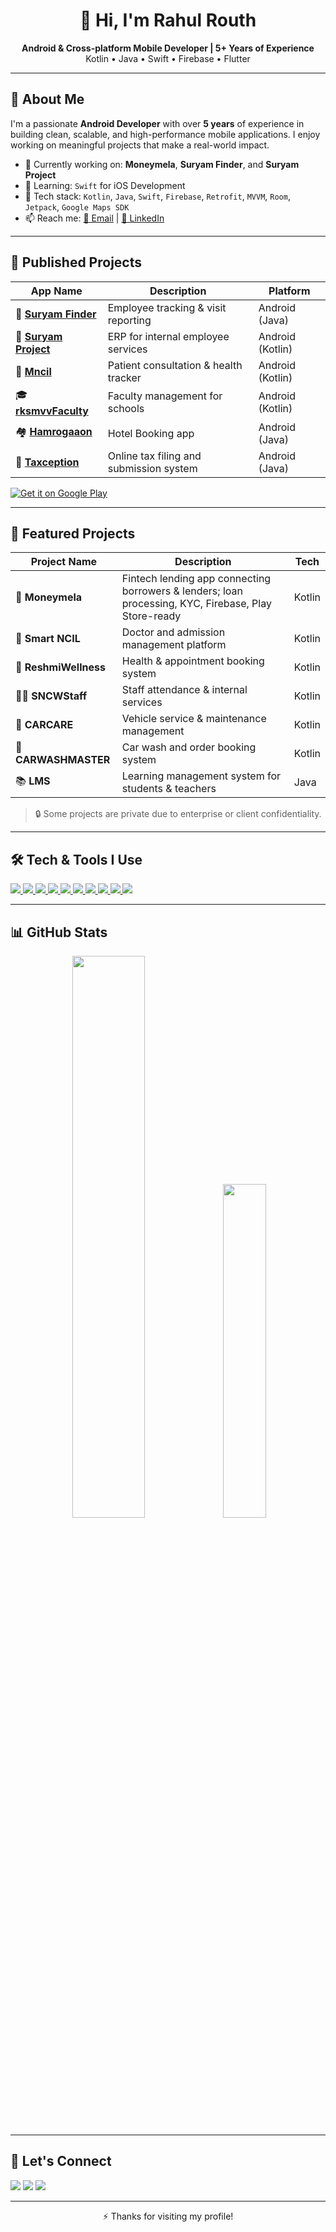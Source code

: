 <h1 align="center">👋 Hi, I'm Rahul Routh</h1>

<p align="center">
  <b>Android & Cross-platform Mobile Developer | 5+ Years of Experience</b> <br>
  Kotlin • Java • Swift • Firebase • Flutter
</p>

---

## 🚀 About Me

I'm a passionate **Android Developer** with over **5 years** of experience in building clean, scalable, and high-performance mobile applications. I enjoy working on meaningful projects that make a real-world impact.

- 🔭 Currently working on: **Moneymela**, **Suryam Finder**, and **Suryam Project**
- 🌱 Learning: `Swift` for iOS Development
- 🧠 Tech stack: `Kotlin`, `Java`, `Swift`, `Firebase`, `Retrofit`, `MVVM`, `Room`, `Jetpack`, `Google Maps SDK`
- 📫 Reach me: [📧 Email](mailto:its.rahsual@gmail.com) | [🔗 LinkedIn](https://www.linkedin.com/in/rahul-routh-b62354163)

---

## 📱 Published Projects

| App Name | Description | Platform |
|---------|-------------|----------|
| 🎯 **[Suryam Finder](https://play.google.com/store/apps/details?id=com.surya.suryamfindertracking&hl=en_IN)** | Employee tracking & visit reporting | Android (Java) |
| 🏢 **[Suryam Project](https://play.google.com/store/apps/details?id=com.surya.suryamfinderproject&hl=en_IN)** | ERP for internal employee services | Android (Kotlin) |
| 💊 **[Mncil](https://play.google.com/store/apps/details?id=com.ncil.easyncil&hl=en_IN)** | Patient consultation & health tracker | Android (Kotlin) |
| 🎓 **[rksmvvFaculty](https://play.google.com/store/apps/details?id=com.rksmvv.campusmate&hl=en)** | Faculty management for schools | Android (Kotlin) |
| 🏘 **[Hamrogaaon](https://play.google.com/store/apps/details?id=com.vjyoti.hamrogaaon&hl=en_US)** | Hotel Booking app | Android (Java) |
| 💼 **[Taxception](https://play.google.com/store/apps/details?id=com.purpulingo.taxation)** | Online tax filing and submission system | Android (Java) |

[![Get it on Google Play](https://img.shields.io/badge/Play_Store-Download-blue?logo=google-play&logoColor=white)](https://play.google.com/store/apps/dev?id=6777812639408626476)

---

## 💼 Featured Projects

| Project Name        | Description                                                                                           | Tech     |
|---------------------|-------------------------------------------------------------------------------------------------------|----------|
| 💸 **Moneymela**      | Fintech lending app connecting borrowers & lenders; loan processing, KYC, Firebase, Play Store-ready | Kotlin   |
| 🧠 **Smart NCIL**     | Doctor and admission management platform                                                             | Kotlin   |
| 🏥 **ReshmiWellness** | Health & appointment booking system                                                                  | Kotlin   |
| 👨‍🏫 **SNCWStaff**       | Staff attendance & internal services                                                               | Kotlin   |
| 🚗 **CARCARE**         | Vehicle service & maintenance management                                                            | Kotlin   |
| 🧼 **CARWASHMASTER**   | Car wash and order booking system                                                                   | Kotlin   |
| 📚 **LMS**             | Learning management system for students & teachers                                                  | Java     |

> 🔒 Some projects are private due to enterprise or client confidentiality.

---

## 🛠️ Tech & Tools I Use

<p align="left">
  <a href="https://kotlinlang.org/" target="_blank">
    <img src="https://img.shields.io/badge/Kotlin-%230095D5.svg?&style=for-the-badge&logo=kotlin&logoColor=white" />
  </a>
  <a href="https://www.java.com/" target="_blank">
    <img src="https://img.shields.io/badge/Java-%23ED8B00.svg?&style=for-the-badge&logo=java&logoColor=white" />
  </a>
  <a href="https://developer.apple.com/swift/" target="_blank">
    <img src="https://img.shields.io/badge/Swift-%23FA7343.svg?&style=for-the-badge&logo=swift&logoColor=white" />
  </a>
  <a href="https://firebase.google.com/" target="_blank">
    <img src="https://img.shields.io/badge/Firebase-%23FFCA28.svg?&style=for-the-badge&logo=firebase&logoColor=black" />
  </a>
  <a href="https://developer.android.com/studio" target="_blank">
    <img src="https://img.shields.io/badge/Android&#95;Studio-%233DDC84.svg?&style=for-the-badge&logo=android-studio&logoColor=black" />
  </a>
  <a href="https://developer.apple.com/xcode/" target="_blank">
    <img src="https://img.shields.io/badge/Xcode-%23121011.svg?&style=for-the-badge&logo=xcode&logoColor=blue" />
  </a>
  <a href="https://www.postman.com/" target="_blank">
    <img src="https://img.shields.io/badge/Postman-%23FF6C37.svg?&style=for-the-badge&logo=postman&logoColor=white" />
  </a>
  <a href="https://git-scm.com/" target="_blank">
    <img src="https://img.shields.io/badge/Git-%23F05032.svg?&style=for-the-badge&logo=git&logoColor=white" />
  </a>
  <a href="https://www.atlassian.com/software/jira" target="_blank">
    <img src="https://img.shields.io/badge/Jira-%230052CC.svg?&style=for-the-badge&logo=jira&logoColor=white" />
  </a>
  <a href="https://www.figma.com/" target="_blank">
    <img src="https://img.shields.io/badge/Figma-%23F24E1E.svg?&style=for-the-badge&logo=figma&logoColor=white" />
  </a>
</p>



---

## 📊 GitHub Stats

<p align="center">
  <img src="https://github-readme-stats.vercel.app/api?username=Rahul-Routh&show_icons=true&theme=compact&v=1" width="48%" />
  <img src="https://github-readme-stats.vercel.app/api/top-langs/?username=Rahul-Routh&layout=compact&theme=compact&v=1" width="37%" />
</p>

---

## 🤝 Let's Connect

<p align="left">
  <a href="mailto:its.rahsual@gmail.com"><img src="https://img.shields.io/badge/Email-%23D14836.svg?&style=for-the-badge&logo=gmail&logoColor=white"/></a>
  <a href="https://www.linkedin.com/in/rahul-routh-b62354163/"><img src="https://img.shields.io/badge/LinkedIn-%230077B5.svg?&style=for-the-badge&logo=linkedin&logoColor=white"/></a>
  <a href="https://github.com/Rahul-Routh"><img src="https://img.shields.io/badge/GitHub-%2312100E.svg?&style=for-the-badge&logo=github&logoColor=white"/></a>
</p>

---

<p align="center">⚡ Thanks for visiting my profile!</p>
